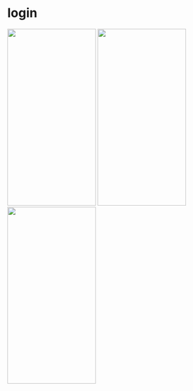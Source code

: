 # login
<img src="https://github.com/Muneef-Nk/login_with_shared_preference_flutter/assets/92105703/89a47fa2-1e2c-4419-a197-292b8814e8aa" width="200" height="400"/>
<img src="https://github.com/Muneef-Nk/login_with_shared_preference_flutter/assets/92105703/43e8e139-b4bb-4855-b6a9-ae9ca8331210" width="200" height="400"/>
<img src="https://github.com/Muneef-Nk/login_with_shared_preference_flutter/assets/92105703/006de4d5-bc61-4b8e-aa37-0d82d1936212" width="200" height="400"/>
